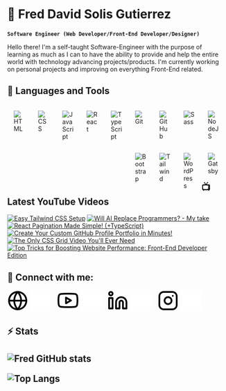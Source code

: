 # 🌌 Fred David Solis Gutierrez

**`Software Engineer (Web Developer/Front-End Developer/Designer)`**

Hello there! I'm a self-taught Software-Engineer with the purpose of learning as much as I can to have the ability to provide and help the entire world with technology advancing projects/products. I'm currently working on personal projects and improving on everything Front-End related.

<h2>🧰 Languages and Tools</h2>

<img align="left" alt="HTML" width="26px" style="padding:15px;" src="https://cdn.jsdelivr.net/gh/devicons/devicon/icons/html5/html5-plain.svg" />
<img align="left" alt="CSS" width="26px" style="padding:15px;" src="https://cdn.jsdelivr.net/gh/devicons/devicon/icons/css3/css3-plain.svg" />
<img align="left" alt="JavaScript" width="26px" style="padding:15px;" src="https://cdn.jsdelivr.net/gh/devicons/devicon/icons/javascript/javascript-plain.svg" />
<img align="left" alt="React" width="26px" style="padding:15px;" src="https://cdn.jsdelivr.net/gh/devicons/devicon/icons/react/react-original.svg" />
<img align="left" alt="TypeScript" width="26px" style="padding:15px;" src="https://cdn.jsdelivr.net/gh/devicons/devicon/icons/typescript/typescript-plain.svg" />
<img align="left" alt="Git" width="26px" style="padding:15px;" src="https://cdn.jsdelivr.net/gh/devicons/devicon/icons/git/git-original.svg" />
<img align="left" alt="GitHub" width="26px" style="padding:15px;" src="https://cdn.jsdelivr.net/gh/devicons/devicon/icons/github/github-original.svg" />
<img align="left" alt="Sass" width="26px" style="padding:15px;" src="https://cdn.jsdelivr.net/gh/devicons/devicon/icons/sass/sass-original.svg" />
<img align="left" alt="NodeJS" width="26px" style="padding:15px;" src="https://cdn.jsdelivr.net/gh/devicons/devicon/icons/nodejs/nodejs-original.svg" />
<img align="left" alt="Bootstrap" width="26px" style="padding:15px;" src="https://cdn.jsdelivr.net/gh/devicons/devicon/icons/bootstrap/bootstrap-plain.svg" />
<img align="left" alt="Tailwind" width="26px" style="padding:15px;" src="https://cdn.jsdelivr.net/gh/devicons/devicon/icons/tailwindcss/tailwindcss-plain.svg" />
<img align="left" alt="WordPress" width="26px" style="padding:15px;" src="https://cdn.jsdelivr.net/gh/devicons/devicon/icons/wordpress/wordpress-plain.svg" />
<img align="left" alt="Gatsby" width="26px" style="padding:15px;" src="https://cdn.jsdelivr.net/gh/devicons/devicon/icons/gatsby/gatsby-plain.svg" />
<br />
<br />

<h2>📺 Latest YouTube Videos</h2>

<!-- BEGIN YOUTUBE-CARDS -->
[![Easy Tailwind CSS Setup](https://ytcards.demolab.com/?id=28VIB8cqmoY&title=Easy+Tailwind+CSS+Setup&lang=en&timestamp=1682836200&background_color=%230d1117&title_color=%23ffffff&stats_color=%23dedede&width=250&duration=990 "Easy Tailwind CSS Setup")](https://www.youtube.com/watch?v=28VIB8cqmoY)
[![Will AI Replace Programmers? - My take](https://ytcards.demolab.com/?id=9vjZ2LoerRw&title=Will+AI+Replace+Programmers%3F+-+My+take&lang=en&timestamp=1681628403&background_color=%230d1117&title_color=%23ffffff&stats_color=%23dedede&width=250&duration=737 "Will AI Replace Programmers? - My take")](https://www.youtube.com/watch?v=9vjZ2LoerRw)
[![React Pagination Made Simple! (+TypeScript)](https://ytcards.demolab.com/?id=Ex3r5CTQL1k&title=React+Pagination+Made+Simple%21+%28%2BTypeScript%29&lang=en&timestamp=1681194603&background_color=%230d1117&title_color=%23ffffff&stats_color=%23dedede&width=250&duration=789 "React Pagination Made Simple! (+TypeScript)")](https://www.youtube.com/watch?v=Ex3r5CTQL1k)
[![Create Your Custom GitHub Profile Portfolio in Minutes!](https://ytcards.demolab.com/?id=Oyh0yBJMLrM&title=Create+Your+Custom+GitHub+Profile+Portfolio+in+Minutes%21&lang=en&timestamp=1680338285&background_color=%230d1117&title_color=%23ffffff&stats_color=%23dedede&width=250&duration=893 "Create Your Custom GitHub Profile Portfolio in Minutes!")](https://www.youtube.com/watch?v=Oyh0yBJMLrM)
[![The Only CSS Grid Video You'll Ever Need](https://ytcards.demolab.com/?id=adsEUM6xGvI&title=The+Only+CSS+Grid+Video+You%27ll+Ever+Need&lang=en&timestamp=1679785202&background_color=%230d1117&title_color=%23ffffff&stats_color=%23dedede&width=250&duration=1387 "The Only CSS Grid Video You'll Ever Need")](https://www.youtube.com/watch?v=adsEUM6xGvI)
[![Top Tricks for Boosting Website Performance: Front-End Developer Edition](https://ytcards.demolab.com/?id=x99LVbOTgt4&title=Top+Tricks+for+Boosting+Website+Performance%3A+Front-End+Developer+Edition&lang=en&timestamp=1679374819&background_color=%230d1117&title_color=%23ffffff&stats_color=%23dedede&width=250&duration=1240 "Top Tricks for Boosting Website Performance: Front-End Developer Edition")](https://www.youtube.com/watch?v=x99LVbOTgt4)
<!-- END YOUTUBE-CARDS -->
 
<h2>🌴 Connect with me:</h2>
 
[![website](./imgs/globe-light.svg)](https://freddavidsolisgutierrez.netlify.app/#gh-light-mode-only)
[![website](./imgs/globe-dark.svg)](https://freddavidsolisgutierrez.netlify.app/#gh-dark-mode-only)
&nbsp;&nbsp;
[![website](./imgs/youtube-light.svg)](https://www.youtube.com/@codewithfred#gh-light-mode-only)
[![website](./imgs/youtube-dark.svg)](https://www.youtube.com/@codewithfred#gh-dark-mode-only)
&nbsp;&nbsp;
[![website](./imgs/linkedin-light.svg)](https://www.linkedin.com/in/freddavidsolisgutierrez/#gh-light-mode-only)
[![website](./imgs/linkedin-dark.svg)](https://www.linkedin.com/in/freddavidsolisgutierrez/#gh-dark-mode-only)
&nbsp;&nbsp;
[![website](./imgs/instagram-light.svg)](https://www.instagram.com/fredwilliamszy/#gh-light-mode-only)
[![website](./imgs/instagram-dark.svg)](https://www.instagram.com/fredwilliamszy/#gh-dark-mode-only)

<h2>⚡ Stats<h2>

![Fred GitHub stats](https://github-readme-stats.vercel.app/api?username=fred-gutierrez&show_icons=true&theme=vision-friendly-dark&hide_border=true)

![Top Langs](https://github-readme-stats.vercel.app/api/top-langs/?username=fred-gutierrez&hide=html&layout=compact&langs_count=6&theme=vision-friendly-dark&hide_border=true)
